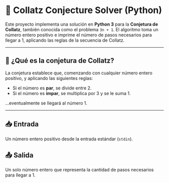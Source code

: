 # 🧠 Collatz Conjecture Solver (Python)

Este proyecto implementa una solución en **Python 3** para la **Conjetura de Collatz**, también conocida como el problema `3n + 1`. El algoritmo toma un número entero positivo e imprime el número de pasos necesarios para llegar a 1, aplicando las reglas de la secuencia de Collatz.

---

## 📌 ¿Qué es la conjetura de Collatz?

La conjetura establece que, comenzando con cualquier número entero positivo, y aplicando las siguientes reglas:

- Si el número es **par**, se divide entre 2.
- Si el número es **impar**, se multiplica por 3 y se le suma 1.

...eventualmente se llegará al número 1.

---

## 📥 Entrada

Un número entero positivo desde la entrada estándar (`stdin`).

## 📤 Salida

Un solo número entero que representa la cantidad de pasos necesarios para llegar a 1.
